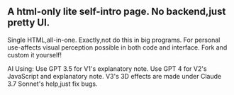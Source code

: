 A html-only lite self-intro page. No backend,just pretty UI.
----
Single HTML,all-in-one. Exactly,not do this in big programs.
For personal use-affects visual perception possible in both code and interface. Fork and custom it yourself!

AI Using:
Use GPT 3.5 for V1's explanatory note.
Use GPT 4 for V2's JavaScript and explanatory note.
V3's 3D effects are made under Claude 3.7 Sonnet's help,just fix bugs.

